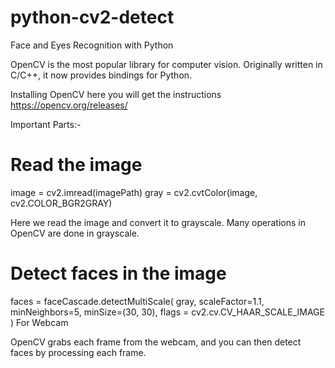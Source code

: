 # python-cv2-detect

Face and Eyes Recognition with Python

OpenCV is the most popular library for computer vision. Originally written in C/C++, it now provides bindings for Python.

Installing OpenCV
here you will get the instructions https://opencv.org/releases/

Important Parts:-
# Read the image
image = cv2.imread(imagePath)
gray = cv2.cvtColor(image, cv2.COLOR_BGR2GRAY)

Here we read the image and convert it to grayscale. Many operations in OpenCV are done in grayscale.

# Detect faces in the image
faces = faceCascade.detectMultiScale(
    gray,
    scaleFactor=1.1,
    minNeighbors=5,
    minSize=(30, 30),
    flags = cv2.cv.CV_HAAR_SCALE_IMAGE
)
For Webcam

OpenCV grabs each frame from the webcam, and you can then detect faces by processing each frame.

